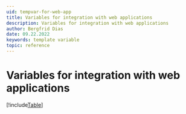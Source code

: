 ```yaml
---
uid: tempvar-for-web-app
title: Variables for integration with web applications
description: Variables for integration with web applications
author: Bergfrid Dias
date: 09.22.2022
keywords: template variable
topic: reference
---
```


# Variables for integration with web applications

[!include[Table](../../../../../common/includes/variable/table-web-app.md)]
